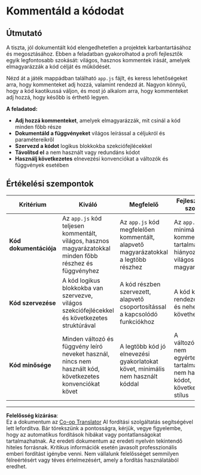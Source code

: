 <!--
CO_OP_TRANSLATOR_METADATA:
{
  "original_hash": "c162b3b3a1cafc1483c8015e9b266f0d",
  "translation_date": "2025-10-24T20:30:25+00:00",
  "source_file": "6-space-game/3-moving-elements-around/assignment.md",
  "language_code": "hu"
}
-->
# Kommentáld a kódodat

## Útmutató

A tiszta, jól dokumentált kód elengedhetetlen a projektek karbantartásához és megosztásához. Ebben a feladatban gyakorolhatod a profi fejlesztők egyik legfontosabb szokását: világos, hasznos kommentek írását, amelyek elmagyarázzák a kód célját és működését.

Nézd át a játék mappádban található `app.js` fájlt, és keress lehetőségeket arra, hogy kommenteket adj hozzá, valamint rendezd át. Nagyon könnyű, hogy a kód kaotikussá váljon, és most jó alkalom arra, hogy kommenteket adj hozzá, hogy később is érthető legyen.

**A feladatod:**
- **Adj hozzá kommenteket**, amelyek elmagyarázzák, mit csinál a kód minden főbb része
- **Dokumentáld a függvényeket** világos leírással a céljukról és paramétereikről
- **Szervezd a kódot** logikus blokkokba szekciófejlécekkel
- **Távolítsd el** a nem használt vagy redundáns kódot
- **Használj következetes** elnevezési konvenciókat a változók és függvények esetében

## Értékelési szempontok

| Kritérium | Kiváló | Megfelelő | Fejlesztésre szorul |
| --------- | ------ | --------- | ------------------- |
| **Kód dokumentációja** | Az `app.js` kód teljesen kommentált, világos, hasznos magyarázatokkal minden főbb részhez és függvényhez | Az `app.js` kód megfelelően kommentált, alapvető magyarázatokkal a legtöbb részhez | Az `app.js` kód minimális kommenteket tartalmaz, és hiányoznak a világos magyarázatok |
| **Kód szervezése** | A kód logikus blokkokba van szervezve, világos szekciófejlécekkel és következetes struktúrával | A kód részben szervezett, alapvető csoportosítással a kapcsolódó funkciókhoz | A kód kissé rendezetlen és nehezen követhető |
| **Kód minősége** | Minden változó és függvény leíró neveket használ, nincs nem használt kód, következetes konvenciókat követ | A legtöbb kód jó elnevezési gyakorlatokat követ, minimális nem használt kóddal | A változónevek nem egyértelműek, tartalmaz nem használt kódot, következetlen stílus |

---

**Felelősség kizárása**:  
Ez a dokumentum az [Co-op Translator](https://github.com/Azure/co-op-translator) AI fordítási szolgáltatás segítségével lett lefordítva. Bár törekszünk a pontosságra, kérjük, vegye figyelembe, hogy az automatikus fordítások hibákat vagy pontatlanságokat tartalmazhatnak. Az eredeti dokumentum az eredeti nyelvén tekintendő hiteles forrásnak. Kritikus információk esetén javasolt professzionális emberi fordítást igénybe venni. Nem vállalunk felelősséget semmilyen félreértésért vagy téves értelmezésért, amely a fordítás használatából eredhet.